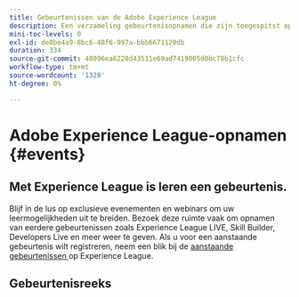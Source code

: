 ```yaml
---
title: Gebeurtenissen van de Adobe Experience League
description: Een verzameling gebeurtenisopnamen die zijn toegespitst op het gebruik van Adobe Enterprise-producten
mini-toc-levels: 0
exl-id: de8be4a9-8bc6-48f6-997a-bbb6671120db
duration: 334
source-git-commit: 48096ea6220d43511e69ad7419005d0bc78b1cfc
workflow-type: tm+mt
source-wordcount: '1328'
ht-degree: 0%

---
```


# Adobe Experience League-opnamen {#events}

## Met Experience League is leren een gebeurtenis.

Blijf in de lus op exclusieve evenementen en webinars om uw leermogelijkheden uit te breiden. Bezoek deze ruimte vaak om opnamen van eerdere gebeurtenissen zoals Experience League LIVE, Skill Builder, Developers Live en meer weer te geven. Als u voor een aanstaande gebeurtenis wilt registreren, neem een blik bij de [ aanstaande gebeurtenissen ](https://%65xperienceleague.adobe.com/events/?lang=en) op Experience League.

## Gebeurtenisreeks

<!-- CARDS

* https://experienceleague.adobe.com/docs/events/workfront-recordings/overview.html?lang=nl-NL
  {title = Adobe Workfront}  
  {description = A library of recorded Workfront events where experts and peers share thoughts on how to use Workfront.}
  {image = https://cdn.experienceleague.adobe.com/thumb/exl-event-workfront.png?lang=nl-NL}
  {cta  = View recordings}
* https://experienceleague.adobe.com/docs/events/acrobat-sign-webinars/overview.html?lang=nl-NL
  {title = Acrobat Sign Webinars}
  {description = Learn from Adobe experts how to master new e-signature workflows in Acrobat Sign.}
  {image = https://cdn.experienceleague.adobe.com/thumb/exl-event-acrobat-sign-webinars.png?lang=nl-NL}
  {cta  = View recordings}
* https://experienceleague.adobe.com/docs/events/adobe-campaign-insider-recordings/overview.html?lang=nl-NL
  {title = Adobe Campaign Insider Series}
  {description = Tips &amp; tricks and inspiration for Adobe Campaign customers to help evolve cross-channel marketing strategies, elevate team marketing practitioner skills, and help organizations launch more advanced cross-channel marketing strategies.}
  {image = https://cdn.experienceleague.adobe.com/thumb/exl-event-adobe-campaign-insider-series.png?lang=nl-NL}
  {cta  = View recordings}
* https://experienceleague.adobe.com/docs/events/adobe-content-management-forum-recordings/overview.html?lang=nl-NL
  {title = Adobe Content Management Forum}
  {description = Learn from Adobe experts as they discuss the current and future state of content management strategy, deliverables, challenges, and technical requirements.}
  {image = https://cdn.experienceleague.adobe.com/thumb/exl-event-adobe-content-management-forum.png?lang=nl-NL}
  {cta  = View recordings}
* https://experienceleague.adobe.com/docs/events/adobe-commerce-product-update-recordings/overview.html?lang=nl-NL
  {title = Adobe Commerce Product Updates}
  {description = The latest product innovations in Adobe Commerce, presented by the Adobe Commerce product team.}
  {image = https://cdn.experienceleague.adobe.com/thumb/exl-event-adobe-commerce-product-updates.png?lang=nl-NL}
  {cta  = View recordings}
* https://experienceleague.adobe.com/docs/events/adobe-developers-live-recordings/overview.html?lang=nl-NL
  {title = Adobe Developers Live}
  {description = Adobe Developers Live brings together Adobe developers and experience builders with diverse backgrounds and a singular purpose - to create incredible end-to-end experiences.}
  {image = https://cdn.experienceleague.adobe.com/thumb/exl-event-adobe-developers-live.png?lang=nl-NL}
  {cta  = View recordings}
* https://experienceleague.adobe.com/docs/events/aem-champion-office-hours/overview.html?lang=nl-NL
  {title = AEM Champion Office Hours}
  {description = If you are interested in advancing your knowledge and use of Adobe Experience Manager, interacting with Experience Manager thought leaders, and earning exclusive swag - then join the AEM Champion Office Hours User Group today!}
  {image = https://cdn.experienceleague.adobe.com/thumb/exl-event-aem-champions.png?lang=nl-NL}
  {cta  = View recordings}
* https://experienceleague.adobe.com/docs/events/apac-commerce-recordings/overview.html?lang=nl-NL
  {title = APAC Adobe Commerce Webinars}
  {description = The APAC Commerce Webinar Series is a monthly cadence of workshops for Adobe Commerce customers that covers a wide range of topics from best practices to product roadmap and industry trends.}
  {image = https://cdn.experienceleague.adobe.com/thumb/exl-event-apac-commerce-series.png?lang=nl-NL}
  {cta  = View recordings}
* https://experienceleague.adobe.com/docs/events/adobe-customer-success-webinar-recordings/overview.html?lang=nl-NL
  {title = Adobe Customer Success Webinars}
  {description = Adobe Customer Success-led webinars designed to empower you in optimizing your investment in Adobe's Experience Cloud. Gain valuable insights to maximize the value and increase the adoption of Adobe solutions.}
  {image = https://cdn.experienceleague.adobe.com/thumb/exl-event-customer-success-webinars.png?lang=nl-NL}
  {cta  = View recordings}
* https://experienceleague.adobe.com/docs/events/behind-the-brew-recordings/overview.html?lang=nl-NL
  {title = Behind the Brew}
  {description = Behind the Brew, the companion series to Commerce & Coffee, is tailored for technically inclined customers seeking to master back-end best practices, integrations, and advanced functionalities to enhance their eCommerce experiences.}
  {image = https://cdn.experienceleague.adobe.com/thumb/exl-event-behind-the-brew.png?lang=nl-NL}
  {cta  = View recordings}
* https://experienceleague.adobe.com/docs/events/commerce-and-coffee-recordings/overview.html?lang=nl-NL
  {title = Commerce and Coffee}
  {description = The Commerce & Coffee series is for existing Adobe Commerce customers of all skill levels and features Sr. Commerce Strategy Consultant, Corey Gelato. The series focuses on Commerce strategies and tactics, supported by statistics reflective of the event topic.}
  {image = https://cdn.experienceleague.adobe.com/thumb/exl-event-commerce-and-coffee.png?lang=nl-NL}
  {cta  = View recordings}
* https://experienceleague.adobe.com/docs/events/customer-data-management-voices-recordings/overview.html?lang=nl-NL
  {title = Customer Data Management Voices}
  {description = Your destination as a customer data management technical and marketing practice leader and specialist. A one stop shop to hear from your peers, get inspired and learn about developments in martech.}
  {image = https://cdn.experienceleague.adobe.com/thumb/exl-event-customer-data-management-voices.png?lang=nl-NL}
  {cta  = View recordings}
* https://experienceleague.adobe.com/docs/events/data-drip-recordings/overview.html?lang=nl-NL
  {title = Data Drip}
  {description = Join Adobe experts in the Data Drip series to explore the latest features and best practices in Adobe Analytics & Target, with live demonstrations ensuring customers maximize product potential and stay competitive.}
  {image = https://cdn.experienceleague.adobe.com/thumb/exl-event-data-drip.png?lang=nl-NL}
  {cta  = View recordings}
* https://experienceleague.adobe.com/docs/events/deep-dives-recordings/overview.html?lang=nl-NL 
  {title = Deep Dives}
  {description = Deep Dive on-demand events recordings help you gain a better understanding how to use Adobe Marketo to support your business.}
  {image = https://cdn.experienceleague.adobe.com/thumb/exl-event-deep-dives.png?lang=nl-NL}
  {cta  = View recordings}
* https://experienceleague.adobe.com/docs/events/experience-league-live-recordings/overview.html?lang=nl-NL
  {title = Experience League LIVE}
  {description = Experience League LIVE is a live streaming show produced by the Experience League team. It's a chance to connect with Adobe product experts and learn actionable tips, tricks, and strategies you can apply with the Adobe Experience Cloud applications.}
  {image = https://cdn.experienceleague.adobe.com/thumb/exl-event-experience-league-live.png?lang=nl-NL}
  {cta  = View recordings}
* https://experienceleague.adobe.com/docs/events/experience-manager-gems-recordings/overview.html?lang=nl-NL
  {title = Experience Manager GEMS}
  {description = Technical Adobe Experience Manager deep dives delivered by Adobe experts. This series is a compliment of the product documentation and of all other technical channels regarding Adobe Experience Manager, allowing developers to get in touch and go deep on a specific topic.}
  {image = https://cdn.experienceleague.adobe.com/thumb/exl-event-aem-gems.png?lang=nl-NL}
  {cta  = View recordings}Experience Manager GEMS>
* https://experienceleague.adobe.com/docs/events/aemcs-release-update-recordings/overview.html?lang=nl-NL
  {title = Experience Manager Release Overview}
  {description = Get a quick overview of the latest features on Adobe Experience Manager as a Cloud Service. These are short, roughly 10 minutes videos delivered by the AEM product team that share highlights of the latest release.}
  {image = https://cdn.experienceleague.adobe.com/thumb/exl-event-experience-manager-release-overview.png?lang=nl-NL}
  {cta  = View recordings}
* https://experienceleague.adobe.com/docs/events/learn-from-your-peers-recordings/overview.html?lang=nl-NL
  {title = Learn from your Peers}  
  {description = Learn from Adobe experts and peers how to get the most from your Adobe solutions. With topics selected for practitioners, by practitioners, these interactive sessions share art of the possible use cases, best practices, and tips &amp; tricks.}
  {image = https://cdn.experienceleague.adobe.com/thumb/exl-event-learn-from-your-peers.png?lang=nl-NL}
  {cta  = View recordings}
* https://experienceleague.adobe.com/nl/docs/events/genstudio-for-performance-marketing-events/overview
  {title = GenStudio for Performance Marketing Events}  
  {description = Discover upcoming and past webinars and events designed to help you master GenStudio for Performance Marketing.}
  {image = https://cdn.experienceleague.adobe.com/thumb/exl-event-genstudio-for-performance-marketing-events.png?lang=nl-NL}
  {cta  = View recordings}
* https://experienceleague.adobe.com/docs/events/marketo-and-mochas-recordings/overview.html?lang=nl-NL
  {title = Marketo and Mochas}  
  {description = Marketo and Mochas will help you to gain a better understanding how to use Adobe Marketo to support your business.}
  {image = https://cdn.experienceleague.adobe.com/thumb/exl-event-marketo-and-mochas.png?lang=nl-NL}
  {cta  = View recordings}
* https://experienceleague.adobe.com/docs/events/espressos-and-experience-manager-recordings/overview.html?lang=nl-NL
  {title = Espressos and Experience Manager}  
  {description = The Espressos & Experience Manager series, featuring Adobe experts, offers AEM (Sites & Assets) customers of all skill levels insights into common use cases, best practices, live demonstrations, and concludes with a Q&A session.}
  {image = https://cdn.experienceleague.adobe.com/thumb/exl-event-espressos-and-experience-manager.png?lang=nl-NL}
  {cta  = View recordings}
* https://experienceleague.adobe.com/docs/events/tech-sessions/overview.html?lang=nl-NL
  {title = Experience Cloud Tech Sessions}  
  {description = Unlock Adobe Experience Cloud with Adobe expert-led Tech Sessions, available live and on-demand for seamless learning.}
  {image = https://cdn.experienceleague.adobe.com/thumb/exl-event-experience-cloud-tech-sessions.png?lang=nl-NL}
  {cta  = View recordings}
* https://experienceleague.adobe.com/docs/events/commerce-intelligence-webinar-recordings/overview.html?lang=nl-NL
  {title = Adobe Commerce Intelligence}  
  {description = The Adobe Commerce Intelligence (aka MBI) webinar series is a periodic event for Adobe Commerce Intelligence customers. The webinars cover a wide range of topics and best practices for using Adobe Commerce Intelligence to its fullest potential.}
  {image = https://cdn.experienceleague.adobe.com/thumb/exl-event-adobe-commerce-intelligence-webinars.png?lang=nl-NL}
  {cta  = View recordings}
* https://experienceleague.adobe.com/nl/docs/events/the-perfect-blend/overview
  {title = The Perfect Blend}  
  {description = Discover how Adobe DX products integrate to streamline workflows, boost efficiency, and deliver smarter business outcomes with live demos and Q&A.}
  {image = https://cdn.experienceleague.adobe.com/thumb/exl-event-marketo-and-mochas.png?lang=nl-NL}
  {cta  = View recordings}  
* https://experienceleague.adobe.com/docs/events/skill-builder-recordings/overview.html?lang=nl-NL
  {title = Skill Builder}  
  {description = Skill Builder is a webinar series designed to build your knowledge base and maximize your investment in Adobe Experience Cloud.}
  {image = https://cdn.experienceleague.adobe.com/thumb/exl-event-skill-builders.png?lang=nl-NL}
  {cta  = View recordings}
* https://experienceleague.adobe.com/docs/events/the-skill-exchange-recordings/overview.html?lang=nl-NL
  {title = Skill Exchange}  
  {description = Experience Makers The Skill Exchange is a global series of virtual customer learning events, focusing on diving deeper into Adobe Experience Cloud solutions. This program provides opportunity to learn from Adobe product experts and expert peers through sharing of best practices and tips &amp; tricks.}
  {image = https://cdn.experienceleague.adobe.com/thumb/exl-event-skill-exchange.png?lang=nl-NL}
  {cta  = View recordings}
* https://experienceleague.adobe.com/docs/events/wake-up-with-workfront-recordings/overview.html?lang=nl-NL
  {title = Wake up with Workfront}  
  {description = The Wake Up with Workfront series showcases project management and workflow best practices for all skill levels, featuring actionable strategies, live demonstrations of Workfront's key features, and a concluding Q&A session.}
  {image = https://cdn.experienceleague.adobe.com/thumb/exl-event-wake-up-with-workfront.png?lang=nl-NL}
  {cta  = View recordings}

-->
<!-- START CARDS HTML - DO NOT MODIFY BY HAND -->
<div class="columns">
    <div class="column is-half-tablet is-half-desktop is-one-third-widescreen" aria-label="Adobe Workfront">
        <div class="card" style="height: 100%; display: flex; flex-direction: column; height: 100%;">
            <div class="card-image">
                <figure class="image x-is-16by9">
                    <a href="https://experienceleague.adobe.com/docs/events/workfront-recordings/overview.html?lang=nl-NL" title="Adobe Workfront" target="_blank" rel="referrer">
                        <img class="is-bordered-r-small" src="https://cdn.experienceleague.adobe.com/thumb/exl-event-workfront.png?lang=nl-NL" alt="Adobe Workfront"
                             style="width: 100%; aspect-ratio: 16 / 9; object-fit: cover; overflow: hidden; display: block; margin: auto;">
                    </a>
                </figure>
            </div>
            <div class="card-content is-padded-small" style="display: flex; flex-direction: column; flex-grow: 1; justify-content: space-between;">
                <div class="top-card-content">
                    <p class="headline is-size-6 has-text-weight-bold">
                        <a href="https://experienceleague.adobe.com/docs/events/workfront-recordings/overview.html?lang=nl-NL" target="_blank" rel="referrer" title="Adobe Workfront"> Adobe Workfront </a>
                    </p>
                    <p class="is-size-6">Een bibliotheek met opgenomen Workfront-gebeurtenissen waarbij experts en collega's gedachten uitwisselen over het gebruik van Workfront.</p>
                </div>
                <a href="https://experienceleague.adobe.com/docs/events/workfront-recordings/overview.html?lang=nl-NL" target="_blank" rel="referrer" class="spectrum-Button spectrum-Button--outline spectrum-Button--primary spectrum-Button--sizeM" style="align-self: flex-start; margin-top: 1rem;">
                    <span class="spectrum-Button-label has-no-wrap has-text-weight-bold"> Opnamen van de Mening </span>
                </a>
            </div>
        </div>
    </div>
    <div class="column is-half-tablet is-half-desktop is-one-third-widescreen" aria-label="Acrobat Sign Webinars">
        <div class="card" style="height: 100%; display: flex; flex-direction: column; height: 100%;">
            <div class="card-image">
                <figure class="image x-is-16by9">
                    <a href="https://experienceleague.adobe.com/docs/events/acrobat-sign-webinars/overview.html?lang=nl-NL" title="Acrobat Sign Webinars" target="_blank" rel="referrer">
                        <img class="is-bordered-r-small" src="https://cdn.experienceleague.adobe.com/thumb/exl-event-acrobat-sign-webinars.png?lang=nl-NL" alt="Acrobat Sign Webinars"
                             style="width: 100%; aspect-ratio: 16 / 9; object-fit: cover; overflow: hidden; display: block; margin: auto;">
                    </a>
                </figure>
            </div>
            <div class="card-content is-padded-small" style="display: flex; flex-direction: column; flex-grow: 1; justify-content: space-between;">
                <div class="top-card-content">
                    <p class="headline is-size-6 has-text-weight-bold">
                        <a href="https://experienceleague.adobe.com/docs/events/acrobat-sign-webinars/overview.html?lang=nl-NL" target="_blank" rel="referrer" title="Acrobat Sign Webinars"> Webinars van Acrobat Sign </a>
                    </p>
                    <p class="is-size-6">Leer van Adobe-experts hoe u de nieuwe workflows voor e-handtekeningen in Acrobat Sign kunt beheren.</p>
                </div>
                <a href="https://experienceleague.adobe.com/docs/events/acrobat-sign-webinars/overview.html?lang=nl-NL" target="_blank" rel="referrer" class="spectrum-Button spectrum-Button--outline spectrum-Button--primary spectrum-Button--sizeM" style="align-self: flex-start; margin-top: 1rem;">
                    <span class="spectrum-Button-label has-no-wrap has-text-weight-bold"> Opnamen van de Mening </span>
                </a>
            </div>
        </div>
    </div>
    <div class="column is-half-tablet is-half-desktop is-one-third-widescreen" aria-label="Adobe Campaign Insider Series">
        <div class="card" style="height: 100%; display: flex; flex-direction: column; height: 100%;">
            <div class="card-image">
                <figure class="image x-is-16by9">
                    <a href="https://experienceleague.adobe.com/docs/events/adobe-campaign-insider-recordings/overview.html?lang=nl-NL" title="Adobe Campaign Insider-reeks" target="_blank" rel="referrer">
                        <img class="is-bordered-r-small" src="https://cdn.experienceleague.adobe.com/thumb/exl-event-adobe-campaign-insider-series.png?lang=nl-NL" alt="Adobe Campaign Insider-reeks"
                             style="width: 100%; aspect-ratio: 16 / 9; object-fit: cover; overflow: hidden; display: block; margin: auto;">
                    </a>
                </figure>
            </div>
            <div class="card-content is-padded-small" style="display: flex; flex-direction: column; flex-grow: 1; justify-content: space-between;">
                <div class="top-card-content">
                    <p class="headline is-size-6 has-text-weight-bold">
                        <a href="https://experienceleague.adobe.com/docs/events/adobe-campaign-insider-recordings/overview.html?lang=nl-NL" target="_blank" rel="referrer" title="Adobe Campaign Insider-reeks"> Adobe Campaign Insider Reeksen </a>
                    </p>
                    <p class="is-size-6">Tips en trucs en inspiratie voor Adobe Campaign-klanten om hun klanten te helpen bij het ontwikkelen van marketingstrategieën voor verschillende kanalen, het verhogen van de vaardigheden van professionele teammarketingmedewerkers en het starten van meer geavanceerde marketingstrategieën voor verschillende kanalen.</p>
                </div>
                <a href="https://experienceleague.adobe.com/docs/events/adobe-campaign-insider-recordings/overview.html?lang=nl-NL" target="_blank" rel="referrer" class="spectrum-Button spectrum-Button--outline spectrum-Button--primary spectrum-Button--sizeM" style="align-self: flex-start; margin-top: 1rem;">
                    <span class="spectrum-Button-label has-no-wrap has-text-weight-bold"> Opnamen van de Mening </span>
                </a>
            </div>
        </div>
    </div>
    <div class="column is-half-tablet is-half-desktop is-one-third-widescreen" aria-label="Adobe Content Management Forum">
        <div class="card" style="height: 100%; display: flex; flex-direction: column; height: 100%;">
            <div class="card-image">
                <figure class="image x-is-16by9">
                    <a href="https://experienceleague.adobe.com/docs/events/adobe-content-management-forum-recordings/overview.html?lang=nl-NL" title="Adobe Content Management Forum" target="_blank" rel="referrer">
                        <img class="is-bordered-r-small" src="https://cdn.experienceleague.adobe.com/thumb/exl-event-adobe-content-management-forum.png?lang=nl-NL" alt="Adobe Content Management Forum"
                             style="width: 100%; aspect-ratio: 16 / 9; object-fit: cover; overflow: hidden; display: block; margin: auto;">
                    </a>
                </figure>
            </div>
            <div class="card-content is-padded-small" style="display: flex; flex-direction: column; flex-grow: 1; justify-content: space-between;">
                <div class="top-card-content">
                    <p class="headline is-size-6 has-text-weight-bold">
                        <a href="https://experienceleague.adobe.com/docs/events/adobe-content-management-forum-recordings/overview.html?lang=nl-NL" target="_blank" rel="referrer" title="Adobe Content Management Forum"> Adobe Content Management Forum </a>
                    </p>
                    <p class="is-size-6">Leer van de experts van Adobe terwijl ze de huidige en toekomstige status van de contentbeheerstrategie, de te leveren items, uitdagingen en technische vereisten bespreken.</p>
                </div>
                <a href="https://experienceleague.adobe.com/docs/events/adobe-content-management-forum-recordings/overview.html?lang=nl-NL" target="_blank" rel="referrer" class="spectrum-Button spectrum-Button--outline spectrum-Button--primary spectrum-Button--sizeM" style="align-self: flex-start; margin-top: 1rem;">
                    <span class="spectrum-Button-label has-no-wrap has-text-weight-bold"> Opnamen van de Mening </span>
                </a>
            </div>
        </div>
    </div>
    <div class="column is-half-tablet is-half-desktop is-one-third-widescreen" aria-label="Adobe Commerce Product Updates">
        <div class="card" style="height: 100%; display: flex; flex-direction: column; height: 100%;">
            <div class="card-image">
                <figure class="image x-is-16by9">
                    <a href="https://experienceleague.adobe.com/docs/events/adobe-commerce-product-update-recordings/overview.html?lang=nl-NL" title="Adobe Commerce-productupdates" target="_blank" rel="referrer">
                        <img class="is-bordered-r-small" src="https://cdn.experienceleague.adobe.com/thumb/exl-event-adobe-commerce-product-updates.png?lang=nl-NL" alt="Adobe Commerce-productupdates"
                             style="width: 100%; aspect-ratio: 16 / 9; object-fit: cover; overflow: hidden; display: block; margin: auto;">
                    </a>
                </figure>
            </div>
            <div class="card-content is-padded-small" style="display: flex; flex-direction: column; flex-grow: 1; justify-content: space-between;">
                <div class="top-card-content">
                    <p class="headline is-size-6 has-text-weight-bold">
                        <a href="https://experienceleague.adobe.com/docs/events/adobe-commerce-product-update-recordings/overview.html?lang=nl-NL" target="_blank" rel="referrer" title="Adobe Commerce-productupdates"> de Updates van het Product van Adobe Commerce </a>
                    </p>
                    <p class="is-size-6">De nieuwste productinnovaties in Adobe Commerce, gepresenteerd door het Adobe Commerce-productteam.</p>
                </div>
                <a href="https://experienceleague.adobe.com/docs/events/adobe-commerce-product-update-recordings/overview.html?lang=nl-NL" target="_blank" rel="referrer" class="spectrum-Button spectrum-Button--outline spectrum-Button--primary spectrum-Button--sizeM" style="align-self: flex-start; margin-top: 1rem;">
                    <span class="spectrum-Button-label has-no-wrap has-text-weight-bold"> Opnamen van de Mening </span>
                </a>
            </div>
        </div>
    </div>
    <div class="column is-half-tablet is-half-desktop is-one-third-widescreen" aria-label="Adobe Developers Live">
        <div class="card" style="height: 100%; display: flex; flex-direction: column; height: 100%;">
            <div class="card-image">
                <figure class="image x-is-16by9">
                    <a href="https://experienceleague.adobe.com/docs/events/adobe-developers-live-recordings/overview.html?lang=nl-NL" title="Adobe Developers Live" target="_blank" rel="referrer">
                        <img class="is-bordered-r-small" src="https://cdn.experienceleague.adobe.com/thumb/exl-event-adobe-developers-live.png?lang=nl-NL" alt="Adobe Developers Live"
                             style="width: 100%; aspect-ratio: 16 / 9; object-fit: cover; overflow: hidden; display: block; margin: auto;">
                    </a>
                </figure>
            </div>
            <div class="card-content is-padded-small" style="display: flex; flex-direction: column; flex-grow: 1; justify-content: space-between;">
                <div class="top-card-content">
                    <p class="headline is-size-6 has-text-weight-bold">
                        <a href="https://experienceleague.adobe.com/docs/events/adobe-developers-live-recordings/overview.html?lang=nl-NL" target="_blank" rel="referrer" title="Adobe Developers Live"> Adobe Developers Live </a>
                    </p>
                    <p class="is-size-6">Adobe Developers Live brengt Adobe-ontwikkelaars en -ontwikkelaars met verschillende achtergronden en een unieke functie samen om ongelofelijke end-to-end ervaringen te creëren.</p>
                </div>
                <a href="https://experienceleague.adobe.com/docs/events/adobe-developers-live-recordings/overview.html?lang=nl-NL" target="_blank" rel="referrer" class="spectrum-Button spectrum-Button--outline spectrum-Button--primary spectrum-Button--sizeM" style="align-self: flex-start; margin-top: 1rem;">
                    <span class="spectrum-Button-label has-no-wrap has-text-weight-bold"> Opnamen van de Mening </span>
                </a>
            </div>
        </div>
    </div>
    <div class="column is-half-tablet is-half-desktop is-one-third-widescreen" aria-label="AEM Champion Office Hours">
        <div class="card" style="height: 100%; display: flex; flex-direction: column; height: 100%;">
            <div class="card-image">
                <figure class="image x-is-16by9">
                    <a href="https://experienceleague.adobe.com/docs/events/aem-champion-office-hours/overview.html?lang=nl-NL" title="AEM Champion Office Hours" target="_blank" rel="referrer">
                        <img class="is-bordered-r-small" src="https://cdn.experienceleague.adobe.com/thumb/exl-event-aem-champions.png?lang=nl-NL" alt="AEM Champion Office Hours"
                             style="width: 100%; aspect-ratio: 16 / 9; object-fit: cover; overflow: hidden; display: block; margin: auto;">
                    </a>
                </figure>
            </div>
            <div class="card-content is-padded-small" style="display: flex; flex-direction: column; flex-grow: 1; justify-content: space-between;">
                <div class="top-card-content">
                    <p class="headline is-size-6 has-text-weight-bold">
                        <a href="https://experienceleague.adobe.com/docs/events/aem-champion-office-hours/overview.html?lang=nl-NL" target="_blank" rel="referrer" title="AEM Champion Office Hours"> de Uren van het Bureau van de Champion van AEM </a>
                    </p>
                    <p class="is-size-6">Als je geïnteresseerd bent in het bevorderen van je kennis en gebruik van Adobe Experience Manager, in het communiceren met Experience Manager-leiders en het verdienen van een exclusieve zwenkend, doe dan vandaag nog mee aan de AEM Champion Office Hours User Group!</p>
                </div>
                <a href="https://experienceleague.adobe.com/docs/events/aem-champion-office-hours/overview.html?lang=nl-NL" target="_blank" rel="referrer" class="spectrum-Button spectrum-Button--outline spectrum-Button--primary spectrum-Button--sizeM" style="align-self: flex-start; margin-top: 1rem;">
                    <span class="spectrum-Button-label has-no-wrap has-text-weight-bold"> Opnamen van de Mening </span>
                </a>
            </div>
        </div>
    </div>
    <div class="column is-half-tablet is-half-desktop is-one-third-widescreen" aria-label="APAC Adobe Commerce Webinars">
        <div class="card" style="height: 100%; display: flex; flex-direction: column; height: 100%;">
            <div class="card-image">
                <figure class="image x-is-16by9">
                    <a href="https://experienceleague.adobe.com/docs/events/apac-commerce-recordings/overview.html?lang=nl-NL" title="APAC Adobe Commerce Webinars" target="_blank" rel="referrer">
                        <img class="is-bordered-r-small" src="https://cdn.experienceleague.adobe.com/thumb/exl-event-apac-commerce-series.png?lang=nl-NL" alt="APAC Adobe Commerce Webinars"
                             style="width: 100%; aspect-ratio: 16 / 9; object-fit: cover; overflow: hidden; display: block; margin: auto;">
                    </a>
                </figure>
            </div>
            <div class="card-content is-padded-small" style="display: flex; flex-direction: column; flex-grow: 1; justify-content: space-between;">
                <div class="top-card-content">
                    <p class="headline is-size-6 has-text-weight-bold">
                        <a href="https://experienceleague.adobe.com/docs/events/apac-commerce-recordings/overview.html?lang=nl-NL" target="_blank" rel="referrer" title="APAC Adobe Commerce Webinars"> APAC Adobe Commerce Webinars </a>
                    </p>
                    <p class="is-size-6">De APAC Commerce Webinar-reeks is een maandelijks aantal workshops voor klanten van Adobe Commerce, die een groot aantal onderwerpen bestrijkt, variërend van best practices tot productroutekaart en trends in de branche.</p>
                </div>
                <a href="https://experienceleague.adobe.com/docs/events/apac-commerce-recordings/overview.html?lang=nl-NL" target="_blank" rel="referrer" class="spectrum-Button spectrum-Button--outline spectrum-Button--primary spectrum-Button--sizeM" style="align-self: flex-start; margin-top: 1rem;">
                    <span class="spectrum-Button-label has-no-wrap has-text-weight-bold"> Opnamen van de Mening </span>
                </a>
            </div>
        </div>
    </div>
    <div class="column is-half-tablet is-half-desktop is-one-third-widescreen" aria-label="Adobe Customer Success Webinars">
        <div class="card" style="height: 100%; display: flex; flex-direction: column; height: 100%;">
            <div class="card-image">
                <figure class="image x-is-16by9">
                    <a href="https://experienceleague.adobe.com/docs/events/adobe-customer-success-webinar-recordings/overview.html?lang=nl-NL" title="Adobe Customer Success Webinars" target="_blank" rel="referrer">
                        <img class="is-bordered-r-small" src="https://cdn.experienceleague.adobe.com/thumb/exl-event-customer-success-webinars.png?lang=nl-NL" alt="Adobe Customer Success Webinars"
                             style="width: 100%; aspect-ratio: 16 / 9; object-fit: cover; overflow: hidden; display: block; margin: auto;">
                    </a>
                </figure>
            </div>
            <div class="card-content is-padded-small" style="display: flex; flex-direction: column; flex-grow: 1; justify-content: space-between;">
                <div class="top-card-content">
                    <p class="headline is-size-6 has-text-weight-bold">
                        <a href="https://experienceleague.adobe.com/docs/events/adobe-customer-success-webinar-recordings/overview.html?lang=nl-NL" target="_blank" rel="referrer" title="Adobe Customer Success Webinars"> Webinars van het Succes van de Klant van Adobe </a>
                    </p>
                    <p class="is-size-6">Adobe Customer Success geleide webinars die zijn ontworpen om u te helpen uw investering in Adobe Experience Cloud te optimaliseren. Vergroot waardevolle inzichten om de waarde te maximaliseren en de acceptatie van Adobe-oplossingen te vergroten.</p>
                </div>
                <a href="https://experienceleague.adobe.com/docs/events/adobe-customer-success-webinar-recordings/overview.html?lang=nl-NL" target="_blank" rel="referrer" class="spectrum-Button spectrum-Button--outline spectrum-Button--primary spectrum-Button--sizeM" style="align-self: flex-start; margin-top: 1rem;">
                    <span class="spectrum-Button-label has-no-wrap has-text-weight-bold"> Opnamen van de Mening </span>
                </a>
            </div>
        </div>
    </div>
    <div class="column is-half-tablet is-half-desktop is-one-third-widescreen" aria-label="Behind the Brew">
        <div class="card" style="height: 100%; display: flex; flex-direction: column; height: 100%;">
            <div class="card-image">
                <figure class="image x-is-16by9">
                    <a href="https://experienceleague.adobe.com/docs/events/behind-the-brew-recordings/overview.html?lang=nl-NL" title="Achter het brein" target="_blank" rel="referrer">
                        <img class="is-bordered-r-small" src="https://cdn.experienceleague.adobe.com/thumb/exl-event-behind-the-brew.png?lang=nl-NL" alt="Achter het brein"
                             style="width: 100%; aspect-ratio: 16 / 9; object-fit: cover; overflow: hidden; display: block; margin: auto;">
                    </a>
                </figure>
            </div>
            <div class="card-content is-padded-small" style="display: flex; flex-direction: column; flex-grow: 1; justify-content: space-between;">
                <div class="top-card-content">
                    <p class="headline is-size-6 has-text-weight-bold">
                        <a href="https://experienceleague.adobe.com/docs/events/behind-the-brew-recordings/overview.html?lang=nl-NL" target="_blank" rel="referrer" title="Achter het brein"> Achter de Brew </a>
                    </p>
                    <p class="is-size-6">Achter de Brew, de metgezelreeks aan Commerce &amp; Coffee, is ontworpen voor technisch georiënteerde klanten die achter-end beste praktijken, integratie, en geavanceerde functionaliteit willen beheersen om hun ervaringen van de eCommerce te verbeteren.</p>
                </div>
                <a href="https://experienceleague.adobe.com/docs/events/behind-the-brew-recordings/overview.html?lang=nl-NL" target="_blank" rel="referrer" class="spectrum-Button spectrum-Button--outline spectrum-Button--primary spectrum-Button--sizeM" style="align-self: flex-start; margin-top: 1rem;">
                    <span class="spectrum-Button-label has-no-wrap has-text-weight-bold"> Opnamen van de Mening </span>
                </a>
            </div>
        </div>
    </div>
    <div class="column is-half-tablet is-half-desktop is-one-third-widescreen" aria-label="Commerce and Coffee">
        <div class="card" style="height: 100%; display: flex; flex-direction: column; height: 100%;">
            <div class="card-image">
                <figure class="image x-is-16by9">
                    <a href="https://experienceleague.adobe.com/docs/events/commerce-and-coffee-recordings/overview.html?lang=nl-NL" title="Commerce en koffie" target="_blank" rel="referrer">
                        <img class="is-bordered-r-small" src="https://cdn.experienceleague.adobe.com/thumb/exl-event-commerce-and-coffee.png?lang=nl-NL" alt="Commerce en koffie"
                             style="width: 100%; aspect-ratio: 16 / 9; object-fit: cover; overflow: hidden; display: block; margin: auto;">
                    </a>
                </figure>
            </div>
            <div class="card-content is-padded-small" style="display: flex; flex-direction: column; flex-grow: 1; justify-content: space-between;">
                <div class="top-card-content">
                    <p class="headline is-size-6 has-text-weight-bold">
                        <a href="https://experienceleague.adobe.com/docs/events/commerce-and-coffee-recordings/overview.html?lang=nl-NL" target="_blank" rel="referrer" title="Commerce en koffie"> Commerce en Koffie </a>
                    </p>
                    <p class="is-size-6">De Commerce &amp; Coffee-reeks is bedoeld voor bestaande Adobe Commerce-klanten met alle vaardigheidsniveaus en functies Sr. Commerce Strategy Consultant, Corey Gelato. De reeks richt zich op Commerce-strategieën en -tactieken, ondersteund door statistieken die het gebeurtenisonderwerp weerspiegelen.</p>
                </div>
                <a href="https://experienceleague.adobe.com/docs/events/commerce-and-coffee-recordings/overview.html?lang=nl-NL" target="_blank" rel="referrer" class="spectrum-Button spectrum-Button--outline spectrum-Button--primary spectrum-Button--sizeM" style="align-self: flex-start; margin-top: 1rem;">
                    <span class="spectrum-Button-label has-no-wrap has-text-weight-bold"> Opnamen van de Mening </span>
                </a>
            </div>
        </div>
    </div>
    <div class="column is-half-tablet is-half-desktop is-one-third-widescreen" aria-label="Customer Data Management Voices">
        <div class="card" style="height: 100%; display: flex; flex-direction: column; height: 100%;">
            <div class="card-image">
                <figure class="image x-is-16by9">
                    <a href="https://experienceleague.adobe.com/docs/events/customer-data-management-voices-recordings/overview.html?lang=nl-NL" title="Klantengegevensbeheerstemmen" target="_blank" rel="referrer">
                        <img class="is-bordered-r-small" src="https://cdn.experienceleague.adobe.com/thumb/exl-event-customer-data-management-voices.png?lang=nl-NL" alt="Klantengegevensbeheerstemmen"
                             style="width: 100%; aspect-ratio: 16 / 9; object-fit: cover; overflow: hidden; display: block; margin: auto;">
                    </a>
                </figure>
            </div>
            <div class="card-content is-padded-small" style="display: flex; flex-direction: column; flex-grow: 1; justify-content: space-between;">
                <div class="top-card-content">
                    <p class="headline is-size-6 has-text-weight-bold">
                        <a href="https://experienceleague.adobe.com/docs/events/customer-data-management-voices-recordings/overview.html?lang=nl-NL" target="_blank" rel="referrer" title="Klantengegevensbeheerstemmen"> de Woorden van het Beheer van Gegevens van de Klant </a>
                    </p>
                    <p class="is-size-6">Uw bestemming als technische en marketingleider en specialist op het gebied van gegevensbeheer van klanten. Een one stop shop om van je gelijken te horen, geïnspireerd te raken en te leren over de ontwikkelingen in de martech.</p>
                </div>
                <a href="https://experienceleague.adobe.com/docs/events/customer-data-management-voices-recordings/overview.html?lang=nl-NL" target="_blank" rel="referrer" class="spectrum-Button spectrum-Button--outline spectrum-Button--primary spectrum-Button--sizeM" style="align-self: flex-start; margin-top: 1rem;">
                    <span class="spectrum-Button-label has-no-wrap has-text-weight-bold"> Opnamen van de Mening </span>
                </a>
            </div>
        </div>
    </div>
    <div class="column is-half-tablet is-half-desktop is-one-third-widescreen" aria-label="Data Drip">
        <div class="card" style="height: 100%; display: flex; flex-direction: column; height: 100%;">
            <div class="card-image">
                <figure class="image x-is-16by9">
                    <a href="https://experienceleague.adobe.com/docs/events/data-drip-recordings/overview.html?lang=nl-NL" title="Gegevensstrook" target="_blank" rel="referrer">
                        <img class="is-bordered-r-small" src="https://cdn.experienceleague.adobe.com/thumb/exl-event-data-drip.png?lang=nl-NL" alt="Gegevensstrook"
                             style="width: 100%; aspect-ratio: 16 / 9; object-fit: cover; overflow: hidden; display: block; margin: auto;">
                    </a>
                </figure>
            </div>
            <div class="card-content is-padded-small" style="display: flex; flex-direction: column; flex-grow: 1; justify-content: space-between;">
                <div class="top-card-content">
                    <p class="headline is-size-6 has-text-weight-bold">
                        <a href="https://experienceleague.adobe.com/docs/events/data-drip-recordings/overview.html?lang=nl-NL" target="_blank" rel="referrer" title="Gegevensstrook"> Drip van Gegevens </a>
                    </p>
                    <p class="is-size-6">Neem deel aan Adobe-experts in de Data Drip-reeks om de nieuwste functies en beste praktijken in Adobe Analytics &amp; Target te verkennen, met live demonstraties die ervoor zorgen dat klanten hun productpotentieel maximaliseren en concurrerend blijven.</p>
                </div>
                <a href="https://experienceleague.adobe.com/docs/events/data-drip-recordings/overview.html?lang=nl-NL" target="_blank" rel="referrer" class="spectrum-Button spectrum-Button--outline spectrum-Button--primary spectrum-Button--sizeM" style="align-self: flex-start; margin-top: 1rem;">
                    <span class="spectrum-Button-label has-no-wrap has-text-weight-bold"> Opnamen van de Mening </span>
                </a>
            </div>
        </div>
    </div>
    <div class="column is-half-tablet is-half-desktop is-one-third-widescreen" aria-label="Deep Dives">
        <div class="card" style="height: 100%; display: flex; flex-direction: column; height: 100%;">
            <div class="card-image">
                <figure class="image x-is-16by9">
                    <a href="https://experienceleague.adobe.com/docs/events/deep-dives-recordings/overview.html?lang=nl-NL" title="Dieptediven" target="_blank" rel="referrer">
                        <img class="is-bordered-r-small" src="https://cdn.experienceleague.adobe.com/thumb/exl-event-deep-dives.png?lang=nl-NL" alt="Dieptediven"
                             style="width: 100%; aspect-ratio: 16 / 9; object-fit: cover; overflow: hidden; display: block; margin: auto;">
                    </a>
                </figure>
            </div>
            <div class="card-content is-padded-small" style="display: flex; flex-direction: column; flex-grow: 1; justify-content: space-between;">
                <div class="top-card-content">
                    <p class="headline is-size-6 has-text-weight-bold">
                        <a href="https://experienceleague.adobe.com/docs/events/deep-dives-recordings/overview.html?lang=nl-NL" target="_blank" rel="referrer" title="Dieptediven"> Diep duikt </a>
                    </p>
                    <p class="is-size-6">Met de opnamen van diepte Dive-gebeurtenissen op aanvraag krijgt u meer inzicht in hoe u Adobe Marketo kunt gebruiken om uw bedrijf te ondersteunen.</p>
                </div>
                <a href="https://experienceleague.adobe.com/docs/events/deep-dives-recordings/overview.html?lang=nl-NL" target="_blank" rel="referrer" class="spectrum-Button spectrum-Button--outline spectrum-Button--primary spectrum-Button--sizeM" style="align-self: flex-start; margin-top: 1rem;">
                    <span class="spectrum-Button-label has-no-wrap has-text-weight-bold"> Opnamen van de Mening </span>
                </a>
            </div>
        </div>
    </div>
    <div class="column is-half-tablet is-half-desktop is-one-third-widescreen" aria-label="Experience League LIVE">
        <div class="card" style="height: 100%; display: flex; flex-direction: column; height: 100%;">
            <div class="card-image">
                <figure class="image x-is-16by9">
                    <a href="https://experienceleague.adobe.com/docs/events/experience-league-live-recordings/overview.html?lang=nl-NL" title="EXPERIENCE LEAGUE LIVE" target="_blank" rel="referrer">
                        <img class="is-bordered-r-small" src="https://cdn.experienceleague.adobe.com/thumb/exl-event-experience-league-live.png?lang=nl-NL" alt="EXPERIENCE LEAGUE LIVE"
                             style="width: 100%; aspect-ratio: 16 / 9; object-fit: cover; overflow: hidden; display: block; margin: auto;">
                    </a>
                </figure>
            </div>
            <div class="card-content is-padded-small" style="display: flex; flex-direction: column; flex-grow: 1; justify-content: space-between;">
                <div class="top-card-content">
                    <p class="headline is-size-6 has-text-weight-bold">
                        <a href="https://experienceleague.adobe.com/docs/events/experience-league-live-recordings/overview.html?lang=nl-NL" target="_blank" rel="referrer" title="EXPERIENCE LEAGUE LIVE"> Experience League LIVE </a>
                    </p>
                    <p class="is-size-6">Experience League LIVE is een live streaming show die wordt gemaakt door het Experience League-team. Het is een kans om verbinding te maken met Adobe-productexperts en actiepunten, trucs en strategieën te leren die u kunt toepassen met de Adobe Experience Cloud-toepassingen.</p>
                </div>
                <a href="https://experienceleague.adobe.com/docs/events/experience-league-live-recordings/overview.html?lang=nl-NL" target="_blank" rel="referrer" class="spectrum-Button spectrum-Button--outline spectrum-Button--primary spectrum-Button--sizeM" style="align-self: flex-start; margin-top: 1rem;">
                    <span class="spectrum-Button-label has-no-wrap has-text-weight-bold"> Opnamen van de Mening </span>
                </a>
            </div>
        </div>
    </div>
    <div class="column is-half-tablet is-half-desktop is-one-third-widescreen" aria-label="Experience Manager GEMS">
        <div class="card" style="height: 100%; display: flex; flex-direction: column; height: 100%;">
            <div class="card-image">
                <figure class="image x-is-16by9">
                    <a href="https://experienceleague.adobe.com/docs/events/experience-manager-gems-recordings/overview.html?lang=nl-NL" title="Experience Manager GEMS" target="_blank" rel="referrer">
                        <img class="is-bordered-r-small" src="https://cdn.experienceleague.adobe.com/thumb/exl-event-aem-gems.png?lang=nl-NL" alt="Experience Manager GEMS"
                             style="width: 100%; aspect-ratio: 16 / 9; object-fit: cover; overflow: hidden; display: block; margin: auto;">
                    </a>
                </figure>
            </div>
            <div class="card-content is-padded-small" style="display: flex; flex-direction: column; flex-grow: 1; justify-content: space-between;">
                <div class="top-card-content">
                    <p class="headline is-size-6 has-text-weight-bold">
                        <a href="https://experienceleague.adobe.com/docs/events/experience-manager-gems-recordings/overview.html?lang=nl-NL" target="_blank" rel="referrer" title="Experience Manager GEMS"> Experience Manager GEMS </a>
                    </p>
                    <p class="is-size-6">De technische Adobe Experience Manager-duiken van Adobe-experts. Deze reeks is een aanvulling op de productdocumentatie en alle andere technische kanalen met betrekking tot Adobe Experience Manager, waardoor ontwikkelaars contact kunnen opnemen en dieper kunnen gaan op een specifiek onderwerp.</p>
                </div>
                <a href="https://experienceleague.adobe.com/docs/events/experience-manager-gems-recordings/overview.html?lang=nl-NL" target="_blank" rel="referrer" class="spectrum-Button spectrum-Button--outline spectrum-Button--primary spectrum-Button--sizeM" style="align-self: flex-start; margin-top: 1rem;">
                    <span class="spectrum-Button-label has-no-wrap has-text-weight-bold"> Opnamen van de Mening </span>
                </a>
            </div>
        </div>
    </div>
    <div class="column is-half-tablet is-half-desktop is-one-third-widescreen" aria-label="Experience Manager Release Overview">
        <div class="card" style="height: 100%; display: flex; flex-direction: column; height: 100%;">
            <div class="card-image">
                <figure class="image x-is-16by9">
                    <a href="https://experienceleague.adobe.com/docs/events/aemcs-release-update-recordings/overview.html?lang=nl-NL" title="Experience Manager Release-overzicht" target="_blank" rel="referrer">
                        <img class="is-bordered-r-small" src="https://cdn.experienceleague.adobe.com/thumb/exl-event-experience-manager-release-overview.png?lang=nl-NL" alt="Experience Manager Release-overzicht"
                             style="width: 100%; aspect-ratio: 16 / 9; object-fit: cover; overflow: hidden; display: block; margin: auto;">
                    </a>
                </figure>
            </div>
            <div class="card-content is-padded-small" style="display: flex; flex-direction: column; flex-grow: 1; justify-content: space-between;">
                <div class="top-card-content">
                    <p class="headline is-size-6 has-text-weight-bold">
                        <a href="https://experienceleague.adobe.com/docs/events/aemcs-release-update-recordings/overview.html?lang=nl-NL" target="_blank" rel="referrer" title="Experience Manager Release-overzicht"> het Overzicht van de Versie van Experience Manager </a>
                    </p>
                    <p class="is-size-6">Bekijk een kort overzicht van de nieuwste functies op Adobe Experience Manager as a Cloud Service. Dit zijn korte, ongeveer 10 minuten durende video's die door het AEM-productteam zijn uitgebracht en die de belangrijkste punten van de nieuwste release delen.</p>
                </div>
                <a href="https://experienceleague.adobe.com/docs/events/aemcs-release-update-recordings/overview.html?lang=nl-NL" target="_blank" rel="referrer" class="spectrum-Button spectrum-Button--outline spectrum-Button--primary spectrum-Button--sizeM" style="align-self: flex-start; margin-top: 1rem;">
                    <span class="spectrum-Button-label has-no-wrap has-text-weight-bold"> Opnamen van de Mening </span>
                </a>
            </div>
        </div>
    </div>
    <div class="column is-half-tablet is-half-desktop is-one-third-widescreen" aria-label="Learn from your Peers">
        <div class="card" style="height: 100%; display: flex; flex-direction: column; height: 100%;">
            <div class="card-image">
                <figure class="image x-is-16by9">
                    <a href="https://experienceleague.adobe.com/docs/events/learn-from-your-peers-recordings/overview.html?lang=nl-NL" title="Leer van je peers" target="_blank" rel="referrer">
                        <img class="is-bordered-r-small" src="https://cdn.experienceleague.adobe.com/thumb/exl-event-learn-from-your-peers.png?lang=nl-NL" alt="Leer van je peers"
                             style="width: 100%; aspect-ratio: 16 / 9; object-fit: cover; overflow: hidden; display: block; margin: auto;">
                    </a>
                </figure>
            </div>
            <div class="card-content is-padded-small" style="display: flex; flex-direction: column; flex-grow: 1; justify-content: space-between;">
                <div class="top-card-content">
                    <p class="headline is-size-6 has-text-weight-bold">
                        <a href="https://experienceleague.adobe.com/docs/events/learn-from-your-peers-recordings/overview.html?lang=nl-NL" target="_blank" rel="referrer" title="Leer van je peers"> leer van uw Peers </a>
                    </p>
                    <p class="is-size-6">Leer van Adobe-experts en peers hoe u optimaal kunt profiteren van uw Adobe-oplossingen. Met onderwerpen die voor artsen worden geselecteerd, door artsen, delen deze interactieve zittingen kunst van de mogelijke gebruiksgevallen, beste praktijken, en uiteinden &amp; trucs.</p>
                </div>
                <a href="https://experienceleague.adobe.com/docs/events/learn-from-your-peers-recordings/overview.html?lang=nl-NL" target="_blank" rel="referrer" class="spectrum-Button spectrum-Button--outline spectrum-Button--primary spectrum-Button--sizeM" style="align-self: flex-start; margin-top: 1rem;">
                    <span class="spectrum-Button-label has-no-wrap has-text-weight-bold"> Opnamen van de Mening </span>
                </a>
            </div>
        </div>
    </div>
    <div class="column is-half-tablet is-half-desktop is-one-third-widescreen" aria-label="GenStudio for Performance Marketing Events">
        <div class="card" style="height: 100%; display: flex; flex-direction: column; height: 100%;">
            <div class="card-image">
                <figure class="image x-is-16by9">
                    <a href="https://experienceleague.adobe.com/nl/docs/events/genstudio-for-performance-marketing-events/overview" title="GenStudio for Performance Marketing Events" target="_blank" rel="referrer">
                        <img class="is-bordered-r-small" src="https://cdn.experienceleague.adobe.com/thumb/exl-event-genstudio-for-performance-marketing-events.png?lang=nl-NL" alt="GenStudio for Performance Marketing Events"
                             style="width: 100%; aspect-ratio: 16 / 9; object-fit: cover; overflow: hidden; display: block; margin: auto;">
                    </a>
                </figure>
            </div>
            <div class="card-content is-padded-small" style="display: flex; flex-direction: column; flex-grow: 1; justify-content: space-between;">
                <div class="top-card-content">
                    <p class="headline is-size-6 has-text-weight-bold">
                        <a href="https://experienceleague.adobe.com/nl/docs/events/genstudio-for-performance-marketing-events/overview" target="_blank" rel="referrer" title="GenStudio for Performance Marketing Events"> Gebeurtenissen van GenStudio for Performance Marketing </a>
                    </p>
                    <p class="is-size-6">Ontdek de webinars en gebeurtenissen die u in de toekomst en in het verleden kunt organiseren om GenStudio for Performance Marketing onder de knie te krijgen.</p>
                </div>
                <a href="https://experienceleague.adobe.com/nl/docs/events/genstudio-for-performance-marketing-events/overview" target="_blank" rel="referrer" class="spectrum-Button spectrum-Button--outline spectrum-Button--primary spectrum-Button--sizeM" style="align-self: flex-start; margin-top: 1rem;">
                    <span class="spectrum-Button-label has-no-wrap has-text-weight-bold"> Opnamen van de Mening </span>
                </a>
            </div>
        </div>
    </div>
    <div class="column is-half-tablet is-half-desktop is-one-third-widescreen" aria-label="Marketo and Mochas">
        <div class="card" style="height: 100%; display: flex; flex-direction: column; height: 100%;">
            <div class="card-image">
                <figure class="image x-is-16by9">
                    <a href="https://experienceleague.adobe.com/docs/events/marketo-and-mochas-recordings/overview.html?lang=nl-NL" title="Marketo en Mochas" target="_blank" rel="referrer">
                        <img class="is-bordered-r-small" src="https://cdn.experienceleague.adobe.com/thumb/exl-event-marketo-and-mochas.png?lang=nl-NL" alt="Marketo en Mochas"
                             style="width: 100%; aspect-ratio: 16 / 9; object-fit: cover; overflow: hidden; display: block; margin: auto;">
                    </a>
                </figure>
            </div>
            <div class="card-content is-padded-small" style="display: flex; flex-direction: column; flex-grow: 1; justify-content: space-between;">
                <div class="top-card-content">
                    <p class="headline is-size-6 has-text-weight-bold">
                        <a href="https://experienceleague.adobe.com/docs/events/marketo-and-mochas-recordings/overview.html?lang=nl-NL" target="_blank" rel="referrer" title="Marketo en Mochas"> Marketo en Mochas </a>
                    </p>
                    <p class="is-size-6">Marketo en Mochas helpen u om meer inzicht te krijgen in hoe u Adobe Marketo kunt gebruiken om uw bedrijf te ondersteunen.</p>
                </div>
                <a href="https://experienceleague.adobe.com/docs/events/marketo-and-mochas-recordings/overview.html?lang=nl-NL" target="_blank" rel="referrer" class="spectrum-Button spectrum-Button--outline spectrum-Button--primary spectrum-Button--sizeM" style="align-self: flex-start; margin-top: 1rem;">
                    <span class="spectrum-Button-label has-no-wrap has-text-weight-bold"> Opnamen van de Mening </span>
                </a>
            </div>
        </div>
    </div>
    <div class="column is-half-tablet is-half-desktop is-one-third-widescreen" aria-label="Espressos and Experience Manager">
        <div class="card" style="height: 100%; display: flex; flex-direction: column; height: 100%;">
            <div class="card-image">
                <figure class="image x-is-16by9">
                    <a href="https://experienceleague.adobe.com/docs/events/espressos-and-experience-manager-recordings/overview.html?lang=nl-NL" title="Espressos en Experience Manager" target="_blank" rel="referrer">
                        <img class="is-bordered-r-small" src="https://cdn.experienceleague.adobe.com/thumb/exl-event-espressos-and-experience-manager.png?lang=nl-NL" alt="Espressos en Experience Manager"
                             style="width: 100%; aspect-ratio: 16 / 9; object-fit: cover; overflow: hidden; display: block; margin: auto;">
                    </a>
                </figure>
            </div>
            <div class="card-content is-padded-small" style="display: flex; flex-direction: column; flex-grow: 1; justify-content: space-between;">
                <div class="top-card-content">
                    <p class="headline is-size-6 has-text-weight-bold">
                        <a href="https://experienceleague.adobe.com/docs/events/espressos-and-experience-manager-recordings/overview.html?lang=nl-NL" target="_blank" rel="referrer" title="Espressos en Experience Manager"> Espressos en Experience Manager </a>
                    </p>
                    <p class="is-size-6">De Espressos &amp; Experience Manager-serie, met Adobe-experts, biedt klanten van AEM (Sites &amp; Assets) inzicht in alle vaardigheidsniveaus in algemene gebruiksgevallen, best practices, live demonstraties en eindigt met een Q&amp;A-sessie.</p>
                </div>
                <a href="https://experienceleague.adobe.com/docs/events/espressos-and-experience-manager-recordings/overview.html?lang=nl-NL" target="_blank" rel="referrer" class="spectrum-Button spectrum-Button--outline spectrum-Button--primary spectrum-Button--sizeM" style="align-self: flex-start; margin-top: 1rem;">
                    <span class="spectrum-Button-label has-no-wrap has-text-weight-bold"> Opnamen van de Mening </span>
                </a>
            </div>
        </div>
    </div>
    <div class="column is-half-tablet is-half-desktop is-one-third-widescreen" aria-label="Experience Cloud Tech Sessions">
        <div class="card" style="height: 100%; display: flex; flex-direction: column; height: 100%;">
            <div class="card-image">
                <figure class="image x-is-16by9">
                    <a href="https://experienceleague.adobe.com/docs/events/tech-sessions/overview.html?lang=nl-NL" title="Technische Experience Cloud-sessies" target="_blank" rel="referrer">
                        <img class="is-bordered-r-small" src="https://cdn.experienceleague.adobe.com/thumb/exl-event-experience-cloud-tech-sessions.png?lang=nl-NL" alt="Technische Experience Cloud-sessies"
                             style="width: 100%; aspect-ratio: 16 / 9; object-fit: cover; overflow: hidden; display: block; margin: auto;">
                    </a>
                </figure>
            </div>
            <div class="card-content is-padded-small" style="display: flex; flex-direction: column; flex-grow: 1; justify-content: space-between;">
                <div class="top-card-content">
                    <p class="headline is-size-6 has-text-weight-bold">
                        <a href="https://experienceleague.adobe.com/docs/events/tech-sessions/overview.html?lang=nl-NL" target="_blank" rel="referrer" title="Technische Experience Cloud-sessies"> de Technische Sessies van Experience Cloud </a>
                    </p>
                    <p class="is-size-6">Ontgrendel Adobe Experience Cloud met de door Adobe deskundige technische sessies die live en op aanvraag beschikbaar zijn voor naadloos leren.</p>
                </div>
                <a href="https://experienceleague.adobe.com/docs/events/tech-sessions/overview.html?lang=nl-NL" target="_blank" rel="referrer" class="spectrum-Button spectrum-Button--outline spectrum-Button--primary spectrum-Button--sizeM" style="align-self: flex-start; margin-top: 1rem;">
                    <span class="spectrum-Button-label has-no-wrap has-text-weight-bold"> Opnamen van de Mening </span>
                </a>
            </div>
        </div>
    </div>
    <div class="column is-half-tablet is-half-desktop is-one-third-widescreen" aria-label="Adobe Commerce Intelligence">
        <div class="card" style="height: 100%; display: flex; flex-direction: column; height: 100%;">
            <div class="card-image">
                <figure class="image x-is-16by9">
                    <a href="https://experienceleague.adobe.com/docs/events/commerce-intelligence-webinar-recordings/overview.html?lang=nl-NL" title="Adobe Commerce Intelligence" target="_blank" rel="referrer">
                        <img class="is-bordered-r-small" src="https://cdn.experienceleague.adobe.com/thumb/exl-event-adobe-commerce-intelligence-webinars.png?lang=nl-NL" alt="Adobe Commerce Intelligence"
                             style="width: 100%; aspect-ratio: 16 / 9; object-fit: cover; overflow: hidden; display: block; margin: auto;">
                    </a>
                </figure>
            </div>
            <div class="card-content is-padded-small" style="display: flex; flex-direction: column; flex-grow: 1; justify-content: space-between;">
                <div class="top-card-content">
                    <p class="headline is-size-6 has-text-weight-bold">
                        <a href="https://experienceleague.adobe.com/docs/events/commerce-intelligence-webinar-recordings/overview.html?lang=nl-NL" target="_blank" rel="referrer" title="Adobe Commerce Intelligence"> Adobe Commerce Intelligence </a>
                    </p>
                    <p class="is-size-6">De Adobe Commerce Intelligence (ook bekend als MBI) webinar-serie is een periodiek evenement voor klanten van Adobe Commerce Intelligence. De webinars bestrijken een breed scala aan onderwerpen en beste praktijken om Adobe Commerce Intelligence optimaal te gebruiken.</p>
                </div>
                <a href="https://experienceleague.adobe.com/docs/events/commerce-intelligence-webinar-recordings/overview.html?lang=nl-NL" target="_blank" rel="referrer" class="spectrum-Button spectrum-Button--outline spectrum-Button--primary spectrum-Button--sizeM" style="align-self: flex-start; margin-top: 1rem;">
                    <span class="spectrum-Button-label has-no-wrap has-text-weight-bold"> Opnamen van de Mening </span>
                </a>
            </div>
        </div>
    </div>
    <div class="column is-half-tablet is-half-desktop is-one-third-widescreen" aria-label="The Perfect Blend">
        <div class="card" style="height: 100%; display: flex; flex-direction: column; height: 100%;">
            <div class="card-image">
                <figure class="image x-is-16by9">
                    <a href="https://experienceleague.adobe.com/nl/docs/events/the-perfect-blend/overview" title="De perfecte overvloeiing" target="_blank" rel="referrer">
                        <img class="is-bordered-r-small" src="https://cdn.experienceleague.adobe.com/thumb/exl-event-marketo-and-mochas.png?lang=nl-NL" alt="De perfecte overvloeiing"
                             style="width: 100%; aspect-ratio: 16 / 9; object-fit: cover; overflow: hidden; display: block; margin: auto;">
                    </a>
                </figure>
            </div>
            <div class="card-content is-padded-small" style="display: flex; flex-direction: column; flex-grow: 1; justify-content: space-between;">
                <div class="top-card-content">
                    <p class="headline is-size-6 has-text-weight-bold">
                        <a href="https://experienceleague.adobe.com/nl/docs/events/the-perfect-blend/overview" target="_blank" rel="referrer" title="De perfecte overvloeiing"> Perfect mengsel </a>
                    </p>
                    <p class="is-size-6">Ontdek hoe Adobe DX-producten integreren om workflows te stroomlijnen, de efficiëntie te verhogen en slimmere bedrijfsresultaten te bieden met live demo's en vragen en antwoorden.</p>
                </div>
                <a href="https://experienceleague.adobe.com/nl/docs/events/the-perfect-blend/overview" target="_blank" rel="referrer" class="spectrum-Button spectrum-Button--outline spectrum-Button--primary spectrum-Button--sizeM" style="align-self: flex-start; margin-top: 1rem;">
                    <span class="spectrum-Button-label has-no-wrap has-text-weight-bold"> Opnamen van de Mening </span>
                </a>
            </div>
        </div>
    </div>
    <div class="column is-half-tablet is-half-desktop is-one-third-widescreen" aria-label="Skill Builder">
        <div class="card" style="height: 100%; display: flex; flex-direction: column; height: 100%;">
            <div class="card-image">
                <figure class="image x-is-16by9">
                    <a href="https://experienceleague.adobe.com/docs/events/skill-builder-recordings/overview.html?lang=nl-NL" title="Skill Builder" target="_blank" rel="referrer">
                        <img class="is-bordered-r-small" src="https://cdn.experienceleague.adobe.com/thumb/exl-event-skill-builders.png?lang=nl-NL" alt="Skill Builder"
                             style="width: 100%; aspect-ratio: 16 / 9; object-fit: cover; overflow: hidden; display: block; margin: auto;">
                    </a>
                </figure>
            </div>
            <div class="card-content is-padded-small" style="display: flex; flex-direction: column; flex-grow: 1; justify-content: space-between;">
                <div class="top-card-content">
                    <p class="headline is-size-6 has-text-weight-bold">
                        <a href="https://experienceleague.adobe.com/docs/events/skill-builder-recordings/overview.html?lang=nl-NL" target="_blank" rel="referrer" title="Skill Builder"> Bouwer van de Vaardigheid </a>
                    </p>
                    <p class="is-size-6">Skill Builder is een webinar reeks die wordt ontworpen om uw kennisbasis te bouwen en uw investering in Adobe Experience Cloud te maximaliseren.</p>
                </div>
                <a href="https://experienceleague.adobe.com/docs/events/skill-builder-recordings/overview.html?lang=nl-NL" target="_blank" rel="referrer" class="spectrum-Button spectrum-Button--outline spectrum-Button--primary spectrum-Button--sizeM" style="align-self: flex-start; margin-top: 1rem;">
                    <span class="spectrum-Button-label has-no-wrap has-text-weight-bold"> Opnamen van de Mening </span>
                </a>
            </div>
        </div>
    </div>
    <div class="column is-half-tablet is-half-desktop is-one-third-widescreen" aria-label="Skill Exchange">
        <div class="card" style="height: 100%; display: flex; flex-direction: column; height: 100%;">
            <div class="card-image">
                <figure class="image x-is-16by9">
                    <a href="https://experienceleague.adobe.com/docs/events/the-skill-exchange-recordings/overview.html?lang=nl-NL" title="Skill Exchange" target="_blank" rel="referrer">
                        <img class="is-bordered-r-small" src="https://cdn.experienceleague.adobe.com/thumb/exl-event-skill-exchange.png?lang=nl-NL" alt="Skill Exchange"
                             style="width: 100%; aspect-ratio: 16 / 9; object-fit: cover; overflow: hidden; display: block; margin: auto;">
                    </a>
                </figure>
            </div>
            <div class="card-content is-padded-small" style="display: flex; flex-direction: column; flex-grow: 1; justify-content: space-between;">
                <div class="top-card-content">
                    <p class="headline is-size-6 has-text-weight-bold">
                        <a href="https://experienceleague.adobe.com/docs/events/the-skill-exchange-recordings/overview.html?lang=nl-NL" target="_blank" rel="referrer" title="Skill Exchange"> Uitwisseling van de Vaardigheid </a>
                    </p>
                    <p class="is-size-6">De Makers van de ervaring de Uitwisseling van de Vaardigheid is een globale reeks virtuele klanten leergebeurtenissen, die zich op het divers in de oplossingen van Adobe Experience Cloud concentreren. Dit programma biedt de mogelijkheid om van Adobe-productdeskundigen en experts te leren door het delen van beste praktijken en tips en trucs.</p>
                </div>
                <a href="https://experienceleague.adobe.com/docs/events/the-skill-exchange-recordings/overview.html?lang=nl-NL" target="_blank" rel="referrer" class="spectrum-Button spectrum-Button--outline spectrum-Button--primary spectrum-Button--sizeM" style="align-self: flex-start; margin-top: 1rem;">
                    <span class="spectrum-Button-label has-no-wrap has-text-weight-bold"> Opnamen van de Mening </span>
                </a>
            </div>
        </div>
    </div>
    <div class="column is-half-tablet is-half-desktop is-one-third-widescreen" aria-label="Wake up with Workfront">
        <div class="card" style="height: 100%; display: flex; flex-direction: column; height: 100%;">
            <div class="card-image">
                <figure class="image x-is-16by9">
                    <a href="https://experienceleague.adobe.com/docs/events/wake-up-with-workfront-recordings/overview.html?lang=nl-NL" title="Word wakker met Workfront" target="_blank" rel="referrer">
                        <img class="is-bordered-r-small" src="https://cdn.experienceleague.adobe.com/thumb/exl-event-wake-up-with-workfront.png?lang=nl-NL" alt="Word wakker met Workfront"
                             style="width: 100%; aspect-ratio: 16 / 9; object-fit: cover; overflow: hidden; display: block; margin: auto;">
                    </a>
                </figure>
            </div>
            <div class="card-content is-padded-small" style="display: flex; flex-direction: column; flex-grow: 1; justify-content: space-between;">
                <div class="top-card-content">
                    <p class="headline is-size-6 has-text-weight-bold">
                        <a href="https://experienceleague.adobe.com/docs/events/wake-up-with-workfront-recordings/overview.html?lang=nl-NL" target="_blank" rel="referrer" title="Word wakker met Workfront"> Wakker omhoog met Workfront </a>
                    </p>
                    <p class="is-size-6">De Wake Up met Workfront-reeks toont projectbeheer en best practices voor workflows voor alle vaardigheidsniveaus, met activeerbare strategieën, live demonstraties van Workfront-sleutelfuncties en een afsluitende Q&amp;A-sessie.</p>
                </div>
                <a href="https://experienceleague.adobe.com/docs/events/wake-up-with-workfront-recordings/overview.html?lang=nl-NL" target="_blank" rel="referrer" class="spectrum-Button spectrum-Button--outline spectrum-Button--primary spectrum-Button--sizeM" style="align-self: flex-start; margin-top: 1rem;">
                    <span class="spectrum-Button-label has-no-wrap has-text-weight-bold"> Opnamen van de Mening </span>
                </a>
            </div>
        </div>
    </div>
</div>
<!-- END CARDS HTML - DO NOT MODIFY BY HAND -->






